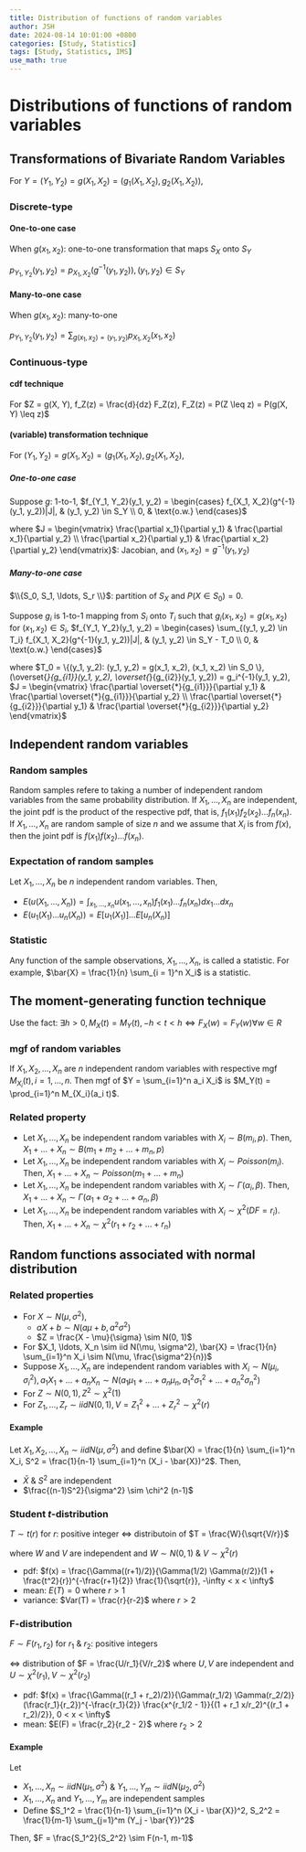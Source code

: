 ```yaml
---
title: Distribution of functions of random variables
author: JSH
date: 2024-08-14 10:01:00 +0800
categories: [Study, Statistics]
tags: [Study, Statistics, IMS]
use_math: true
---
```


# Distributions of functions of random variables

## Transformations of Bivariate Random Variables
For $Y = (Y_1, Y_2) = g(X_1, X_2) = (g_1(X_1, X_2), g_2(X_1, X_2))$,

### Discrete-type
#### One-to-one case
When $g(x_1, x_2)$: one-to-one transformation that maps $S_X$ onto $S_Y$

$p_{Y_1, Y_2}(y_1, y_2) = p_{X_1, X_2}(g^{-1}(y_1, y_2)), (y_1, y_2) \in S_Y$

#### Many-to-one case
When $g(x_1, x_2)$: many-to-one

$p_{Y_1, Y_2}(y_1, y_2) = \sum_{g(x_1, x_2) = (y_1, y_2)} p_{X_1, X_2}(x_1, x_2)$

### Continuous-type
#### cdf technique
For $Z = g(X, Y), f_Z(z) = \frac{d}{dz} F_Z(z), F_Z(z) = P(Z \leq z) = P(g(X, Y) \leq z)$

#### (variable) transformation technique
For $(Y_1, Y_2) = g(X_1, X_2) = (g_1(X_1, X_2), g_2(X_1, X_2)$,

##### One-to-one case
Suppose $g$: 1-to-1,
$f_{Y_1, Y_2}(y_1, y_2) = \begin{cases} f_{X_1, X_2}(g^{-1}(y_1, y_2))|J|, & (y_1, y_2) \in S_Y \\ 0, & \text{o.w.} \end{cases}$

where $J = \begin{vmatrix} \frac{\partial x_1}{\partial y_1} & \frac{\partial x_1}{\partial y_2} \\ \frac{\partial x_2}{\partial y_1} & \frac{\partial x_2}{\partial y_2} \end{vmatrix}$: Jacobian,
and $(x_1, x_2) = g^{-1}(y_1, y_2)$

##### Many-to-one case
$\\{S_0, S_1, \ldots, S_r \\}$: partition of $S_X$ and $P(X \in S_0) = 0$.

Suppose $g_i$ is 1-to-1 mapping from $S_i$ onto $T_i$ such that $g_i(x_1, x_2) = g(x_1, x_2)$ for $(x_1, x_2) \in S_i$,
$f_{Y_1, Y_2}(y_1, y_2) = \begin{cases} \sum_{(y_1, y_2) \in T_i} f_{X_1, X_2}(g^{-1}(y_1, y_2))|J|, & (y_1, y_2) \in S_Y - T_0 \\ 0, & \text{o.w.} \end{cases}$

where $T_0 = \\{(y_1, y_2): (y_1, y_2) = g(x_1, x_2), (x_1, x_2) \in S_0 \\}, (\overset{*}{g_{i1}}(y_1, y_2), \overset{*}{g_{i2}}(y_1, y_2)) = g_i^{-1}(y_1, y_2), 
$J = \begin{vmatrix} \frac{\partial \overset{*}{g_{i1}}}{\partial y_1} & \frac{\partial \overset{*}{g_{i1}}}{\partial y_2} \\ \frac{\partial \overset{*}{g_{i2}}}{\partial y_1} & \frac{\partial \overset{*}{g_{i2}}}{\partial y_2} \end{vmatrix}$


## Independent random variables

### Random samples
Random samples refere to taking a number of independent random variables from the same probability distribution. 
If $X_1, \ldots, X_n$ are independent, the joint pdf is the product of the respective pdf, that is, $f_1(x_1)f_2(x_2) \ldots f_n(x_n)$.
If $X_1, \ldots, X_n$ are random sample of size $n$ and we assume that $X_i$ is from $f(x)$, then the joint pdf is $f(x_1)f(x_2) \ldots f(x_n)$.

### Expectation of random samples
Let $X_1, \ldots, X_n$ be $n$ independent random variables. Then,
* $E(u(X_1, \ldots, X_n)) = \int_{x_1, \ldots, x_n} u(x_1, \ldots, x_n) f_1(x_1) \ldots f_n(x_n) dx_1 \ldots dx_n$
* $E(u_1(X_1) \ldots u_n(X_n)) = E[u_1(X_1)] \ldots E[u_n(X_n)]$

### Statistic
Any function of the sample observations, $X_1, \ldots, X_n$, is called a statistic.
For example, $\bar{X} = \frac{1}{n} \sum_{i = 1}^n X_i$ is a statistic.


## The moment-generating function technique
Use the fact: $\exists h>0, M_X(t) = M_Y(t), -h < t < h \Leftrightarrow F_X(w) = F_Y(w) \forall w \in R$

### mgf of random variables
If $X_1, X_2, \ldots, X_n$ are $n$ independent random variables with respective mgf $M_{X_i}(t), i = 1, \ldots, n$.
Then mgf of $Y = \sum_{i=1}^n a_i X_i$ is $M_Y(t) = \prod_{i=1}^n M_{X_i}(a_i t)$.

### Related property
* Let $X_1, \ldots, X_n$ be independent random variables with $X_i \sim B(m_i, p)$. Then, $X_1 + \ldots + X_n \sim B(m_1 + m_2 + \ldots + m_n, p)$
* Let $X_1, \ldots, X_n$ be independent random variables with $X_i \sim Poisson(m_i)$. Then, $X_1 + \ldots + X_n \sim Poisson(m_1 + \ldots + m_n)$
* Let $X_1, \ldots, X_n$ be independent random variables with $X_i \sim \Gamma (\alpha_i, \beta)$. Then, $X_1 + \ldots + X_n \sim \Gamma (\alpha_1 + \alpha_2 + \ldots + \alpha_n, \beta)$
* Let $X_1, \ldots, X_n$ be independent random variables with $X_i \sim \chi^2(DF = r_i)$. Then, $X_1 + \ldots + X_n \sim \chi^2(r_1 + r_2 + \ldots + r_n)$


## Random functions associated with normal distribution

### Related properties
* For $X \sim N(\mu, \sigma^2)$,
  * $aX + b \sim N(a \mu + b, a^2 \sigma^2)$
  * $Z = \frac{X - \mu}{\sigma} \sim N(0, 1)$
* For $X_1, \ldots, X_n \sim iid N(\mu, \sigma^2), \bar{X} = \frac{1}{n} \sum_{i=1}^n X_i \sim N(\mu, \frac{\sigma^2}{n})$
* Suppose $X_1, \ldots, X_n$ are independent random variables with $X_i \sim N(\mu_i, \sigma_i^2), a_1 X_1 + \ldots + a_n X_n \sim N(a_1 \mu_1 + \ldots + a_n \mu_n, a_1^2 \sigma_1^2 + \ldots + a_n^2 \sigma_n^2)$
* For $Z \sim N(0, 1), Z^2 \sim \chi^2(1)$
* For $Z_1, \ldots, Z_r \sim iid N(0, 1), V = Z_1^2 + \ldots + Z_r^2 \sim \chi^2 (r)$

#### Example
Let $X_1, X_2, \ldots, X_n \sim iid N(\mu, \sigma^2)$ and define $\bar(X) = \frac{1}{n} \sum_{i=1}^n X_i, S^2 = \frac{1}{n-1} \sum_{i=1}^n (X_i - \bar{X})^2$.
Then,
* $\bar{X}$ & $S^2$ are independent
* $\frac{(n-1)S^2}{\sigma^2} \sim \chi^2 (n-1)$

### Student $t$-distribution
$T \sim t(r)$ for $r$: positive integer $\Leftrightarrow$ distributoin of $T = \frac{W}{\sqrt{V/r}}$

where $W$ and $V$ are independent and $W \sim N(0, 1)$ & $V \sim \chi^2 (r)$
* pdf: $f(x) = \frac{\Gamma((r+1)/2)}{\Gamma(1/2) \Gamma(r/2)}(1 + \frac{t^2}{r})^{-\frac{r+1}{2}} \frac{1}{\sqrt{r}}, -\infty < x < \infty$
* mean: $E(T) = 0$ where $r > 1$
* variance: $Var(T) = \frac{r}{r-2}$ where $r > 2$

### F-distribution
$F \sim F(r_1, r_2)$ for $r_1$ & $r_2$: positive integers

$\Leftrightarrow$ distribution of $F = \frac{U/r_1}{V/r_2}$ where $U, V$ are independent and $U \sim \chi^2(r_1), V \sim \chi^2(r_2)$

* pdf: $f(x) = \frac{\Gamma((r_1 + r_2)/2)}{\Gamma(r_1/2) \Gamma(r_2/2)} (\frac{r_1}{r_2})^{-\frac{r_1}{2}} \frac{x^{r_1/2 - 1}}{(1 + r_1 x/r_2)^{(r_1 + r_2)/2}}, 0 < x < \infty$
* mean: $E(F) = \frac{r_2}{r_2 - 2}$ where $r_2 > 2$

#### Example
Let
* $X_1, \ldots, X_n \sim iid N(\mu_1, \sigma^2)$ & $Y_1, \ldots, Y_m \sim iid N(\mu_2, \sigma^2)$
* $X_1, \ldots, X_n$ and $Y_1, \ldots, Y_m$ are independent samples
* Define $S_1^2 = \frac{1}{n-1} \sum_{i=1}^n (X_i - \bar{X})^2, S_2^2 = \frac{1}{m-1} \sum_{j=1}^m (Y_j - \bar{Y})^2$

Then, $F = \frac{S_1^2}{S_2^2} \sim F(n-1, m-1)$
